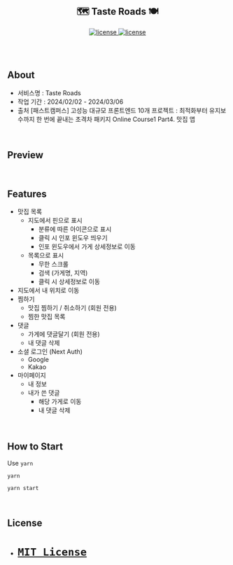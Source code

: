 <div align='center'>

  <h2> 🗺️ Taste Roads 🍽️ </h2>

<a href=''>
  <img src='https://img.shields.io/badge/license-MIT-red' alt='license' />
  <img src='https://img.shields.io/badge/version-1.0.0-yellow' alt='license' />
 </a>

<br /><br />

</div>

## About

- 서비스명 : Taste Roads
- 작업 기간 : 2024/02/02 - 2024/03/06
- 출처
  [패스트캠퍼스] 고성능 대규모 프론트엔드 10개 프로젝트 :
  최적화부터 유지보수까지 한 번에 끝내는 초격차 패키지 Online
  Course1 Part4. 맛집 앱

<br />

## Preview

<br />

## Features

- 맛집 목록
  - 지도에서 핀으로 표시
    - 분류에 따른 아이콘으로 표시
    - 클릭 시 인포 윈도우 띄우기
    - 인포 윈도우에서 가게 상세정보로 이동
  - 목록으로 표시
    - 무한 스크롤
    - 검색 (가게명, 지역)
    - 클릭 시 상세정보로 이동
- 지도에서 내 위치로 이동
- 찜하기
  - 맛집 찜하기 / 취소하기 (회원 전용)
  - 찜한 맛집 목록
- 댓글
  - 가게에 댓글달기 (회원 전용)
  - 내 댓글 삭제
- 소셜 로그인 (Next Auth)
  - Google
  - Kakao
- 마이페이지
  - 내 정보
  - 내가 쓴 댓글
    - 해당 가게로 이동
    - 내 댓글 삭제

<br />

## How to Start

Use `yarn`

```
yarn

yarn start
```

<br />

## License

- # [`MIT License`]('./LICENSE')
